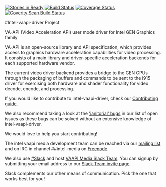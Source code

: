[![Stories in Ready](https://badge.waffle.io/01org/intel-vaapi-driver.png?label=ready&title=Ready)](http://waffle.io/01org/intel-vaapi-driver)
[![Build Status](https://travis-ci.org/01org/intel-vaapi-driver.svg?branch=master)](https://travis-ci.org/01org/intel-vaapi-driver)
[![Coverage Status](https://coveralls.io/repos/github/01org/intel-vaapi-driver/badge.svg?branch=master)](https://coveralls.io/github/01org/intel-vaapi-driver?branch=master)
[![Coverity Scan Build Status](https://scan.coverity.com/projects/11612/badge.svg)](https://scan.coverity.com/projects/01org-intel-vaapi-driver)

#Intel-vaapi-driver Project

VA-API (Video Acceleration API) user mode driver for Intel GEN Graphics family

VA-API is an open-source library and API specification, which
provides access to graphics hardware acceleration capabilities
for video processing. It consists of a main library and
driver-specific acceleration backends for each supported hardware 
vendor.

The current video driver backend provides a bridge to the GEN GPUs through the packaging of buffers and
commands to be sent to the i915 driver for exercising both hardware and shader functionality for video
decode, encode, and processing.

If you would like to contribute to intel-vaapi-driver, check our [Contributing
guide](https://github.com/01org/intel-vaapi-driver/blob/master/CONTRIBUTING.md).

We also recommend taking a look at the ['janitorial'
bugs](https://github.com/01org/intel-vaapi-driver/issues?q=is%3Aopen+is%3Aissue+label%3AJanitorial)
in our list of open issues as these bugs can be solved without an
extensive knowledge of intel-vaapi-driver.

We would love to help you start contributing!

The intel vaapi media development team can be reached via our [mailing
list](https://lists.01.org/mailman/listinfo/intel-vaapi-media) and on IRC
in channel ##intel-media on [Freenode](https://freenode.net/kb/answer/chat).

We also use [#Slack](https://slack.com) and host [VAAPI Media Slack
Team](https://intel-media.slack.com).  You can signup by submitting your email
address to our [Slack Team invite page](https://intelmedia.stamplayapp.com).

Slack complements our other means of communication.  Pick the one that works
best for you!
